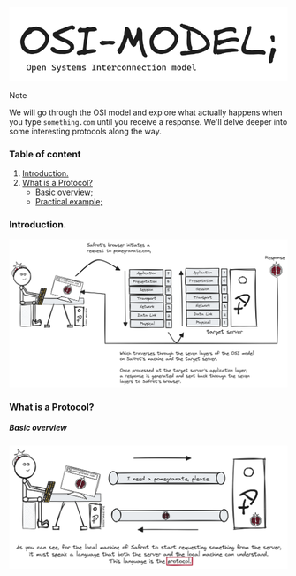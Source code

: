 <p align="center">
  <img src="assets/OSI-Logo.png"><br>
</p>

> [!NOTE]
> We will go through the OSI model and explore what actually happens when you type ```something.com``` until you receive a response. 
> We'll delve deeper into some interesting protocols along the way.

### Table of content
1. [Introduction.](#OSI-Intro)
2. [What is a Protocol?](#What-is-a-Protocol)
   - [Basic overview;](#What-is-a-Protocol-1)
   - [Practical example;](#What-is-a-Protocol-2)
<a name="OSI-Intro"></a>
### Introduction.

<img alt="OSI-Intro.png" src="assets/OSI-Intro.png" />

<a name="What-is-a-Protocol"></a>
### What is a Protocol?
<a name="What-is-a-Protocol-1"></a>
##### Basic overview
<img alt="What-is-a-Protocol-1.png" src="assets/What-is-a-Protocol-1.png" />
